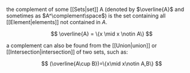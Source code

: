 the complement of some [[Sets|set]] A (denoted by $\overline{A}$ and sometimes as $A^\complement\space$) is the set containing all [[Element|elements]] not contained in $A$.

$$
\overline{A} = \{x \mid x \notin A\}
$$

a complement can also be found from the [[Union|union]] or [[Intersection|intersection]] of two sets, such as:

$$
(\overline{A\cup B})=\{x\mid x\notin A,B\}
$$